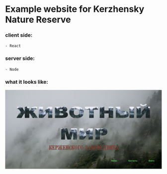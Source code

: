 # Example website for Kerzhensky Nature Reserve

### client side:
    - React
### server side:
    - Node
### what it looks like: 
![Альтернативный текст](/server/home.png)